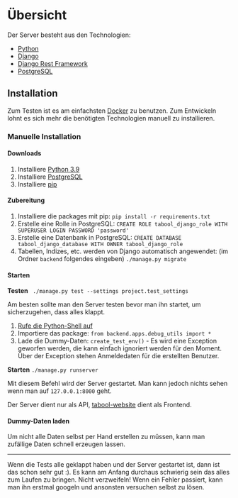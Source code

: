 # Übersicht

Der Server besteht aus den Technologien:
* [Python](https://www.python.org/)
* [Django](https://www.djangoproject.com/)
* [Django Rest Framework](https://www.django-rest-framework.org/)
* [PostgreSQL](https://www.postgresql.org/)

## Installation

Zum Testen ist es am einfachsten [Docker](https://www.docker.com/) zu benutzen.
Zum Entwickeln lohnt es sich mehr die benötigten Technologien manuell zu installieren.

### Manuelle Installation

#### Downloads

1. Installiere [Python 3.9](https://www.python.org/downloads/release/python-390/)
2. Installiere [PostgreSQL](https://www.postgresql.org/download/)
3. Installiere [pip](https://pypi.org/project/pip/)

#### Zubereitung

1. Installiere die packages mit pip: `pip install -r requirements.txt`
2. Erstelle eine Rolle in PostgreSQL: `CREATE ROLE tabool_django_role WITH SUPERUSER LOGIN PASSWORD 'password'`
3. Erstelle eine Datenbank in PostgreSQL: `CREATE DATABASE tabool_django_database WITH OWNER tabool_django_role`
4. Tabellen, Indizes, etc. werden von Django automatisch angewendet: 
   (im Ordner `backend` folgendes eingeben) `./manage.py migrate`
   
#### Starten

**Testen** ` ./manage.py test --settings project.test_settings`

Am besten sollte man den Server testen bevor man ihn startet, um sicherzugehen, dass alles klappt.

1. [Rufe die Python-Shell auf](https://python.land/installing-python/starting-python)
2. Importiere das package: `from backend.apps.debug_utils import *`
3. Lade die Dummy-Daten: `create_test_env()` - Es wird eine Exception geworfen werden, die kann
einfach ignoriert werden für den Moment. Über der Exception stehen Anmeldedaten für die erstellten Benutzer.

**Starten**  `./manage.py runserver`

Mit diesem Befehl wird der Server gestartet. Man kann jedoch nichts sehen wenn man auf `127.0.0.1:8000` geht.

Der Server dient nur als API, [tabool-website](https://github.com/Myzel394/tabool-website) dient als Frontend.

#### Dummy-Daten laden

Um nicht alle Daten selbst per Hand erstellen zu müssen, kann man zufällige Daten schnell erzeugen lassen.


---

Wenn die Tests alle geklappt haben und der Server gestartet ist, dann ist das schon sehr gut :).
Es kann am Anfang durchaus schwierig sein das alles zum Laufen zu bringen. Nicht verzweifeln!
Wenn ein Fehler passiert, kann man ihn erstmal googeln und ansonsten versuchen selbst zu lösen.
